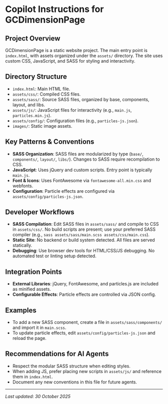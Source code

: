 # Copilot Instructions for GCDimensionPage

## Project Overview
GCDimensionPage is a static website project. The main entry point is `index.html`, with assets organized under the `assets/` directory. The site uses custom CSS, JavaScript, and SASS for styling and interactivity.

## Directory Structure
- `index.html`: Main HTML file.
- `assets/css/`: Compiled CSS files.
- `assets/sass/`: Source SASS files, organized by base, components, layout, and libs.
- `assets/js/`: JavaScript files for interactivity (e.g., `main.js`, `particles.min.js`).
- `assets/config/`: Configuration files (e.g., `particles-js.json`).
- `images/`: Static image assets.

## Key Patterns & Conventions
- **SASS Organization**: SASS files are modularized by type (`base/`, `components/`, `layout/`, `libs/`). Changes to SASS require recompilation to CSS.
- **JavaScript**: Uses jQuery and custom scripts. Entry point is typically `main.js`.
- **Font & Icons**: Uses FontAwesome via `fontawesome-all.min.css` and webfonts.
- **Configuration**: Particle effects are configured via `assets/config/particles-js.json`.

## Developer Workflows
- **SASS Compilation**: Edit SASS files in `assets/sass/` and compile to CSS in `assets/css/`. No build scripts are present; use your preferred SASS compiler (e.g., `sass assets/sass/main.scss assets/css/main.css`).
- **Static Site**: No backend or build system detected. All files are served statically.
- **Debugging**: Use browser dev tools for HTML/CSS/JS debugging. No automated test or linting setup detected.

## Integration Points
- **External Libraries**: jQuery, FontAwesome, and particles.js are included as minified assets.
- **Configurable Effects**: Particle effects are controlled via JSON config.

## Examples
- To add a new SASS component, create a file in `assets/sass/components/` and import it in `main.scss`.
- To update particle effects, edit `assets/config/particles-js.json` and reload the page.

## Recommendations for AI Agents
- Respect the modular SASS structure when editing styles.
- When adding JS, prefer placing new scripts in `assets/js/` and reference them in `index.html`.
- Document any new conventions in this file for future agents.

---
_Last updated: 30 October 2025_
